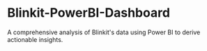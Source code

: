 # Blinkit-PowerBI-Dashboard
A comprehensive analysis of Blinkit's data using Power BI to derive actionable insights.
